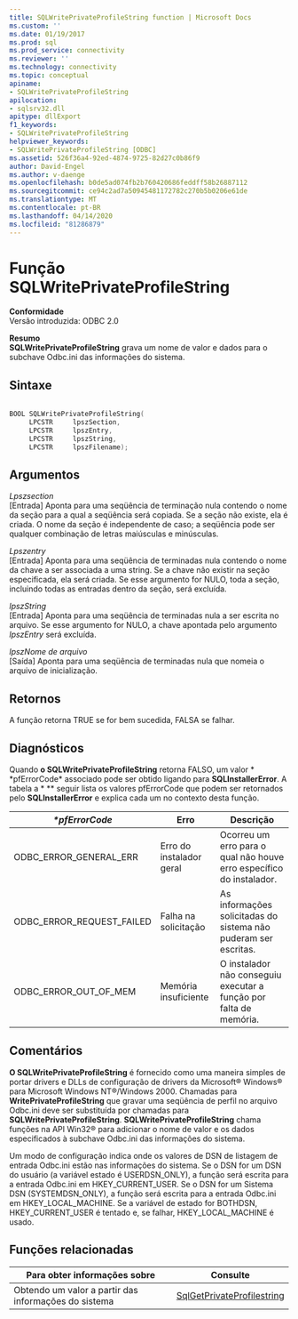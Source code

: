 ```yaml
---
title: SQLWritePrivateProfileString function | Microsoft Docs
ms.custom: ''
ms.date: 01/19/2017
ms.prod: sql
ms.prod_service: connectivity
ms.reviewer: ''
ms.technology: connectivity
ms.topic: conceptual
apiname:
- SQLWritePrivateProfileString
apilocation:
- sqlsrv32.dll
apitype: dllExport
f1_keywords:
- SQLWritePrivateProfileString
helpviewer_keywords:
- SQLWritePrivateProfileString [ODBC]
ms.assetid: 526f36a4-92ed-4874-9725-82d27c0b86f9
author: David-Engel
ms.author: v-daenge
ms.openlocfilehash: b0de5ad074fb2b760420686feddff58b26887112
ms.sourcegitcommit: ce94c2ad7a50945481172782c270b5b0206e61de
ms.translationtype: MT
ms.contentlocale: pt-BR
ms.lasthandoff: 04/14/2020
ms.locfileid: "81286879"
---
```

# <a name="sqlwriteprivateprofilestring-function"></a>Função SQLWritePrivateProfileString
**Conformidade**  
 Versão introduzida: ODBC 2.0  
  
 **Resumo**  
 **SQLWritePrivateProfileString** grava um nome de valor e dados para o subchave Odbc.ini das informações do sistema.  
  
## <a name="syntax"></a>Sintaxe  
  
```cpp  
  
BOOL SQLWritePrivateProfileString(  
     LPCSTR     lpszSection,  
     LPCSTR     lpszEntry,  
     LPCSTR     lpszString,  
     LPCSTR     lpszFilename);  
```  
  
## <a name="arguments"></a>Argumentos  
 *Lpszsection*  
 [Entrada] Aponta para uma seqüência de terminação nula contendo o nome da seção para a qual a seqüência será copiada. Se a seção não existe, ela é criada. O nome da seção é independente de caso; a seqüência pode ser qualquer combinação de letras maiúsculas e minúsculas.  
  
 *Lpszentry*  
 [Entrada] Aponta para uma seqüência de terminadas nula contendo o nome da chave a ser associada a uma string. Se a chave não existir na seção especificada, ela será criada. Se esse argumento for NULO, toda a seção, incluindo todas as entradas dentro da seção, será excluída.  
  
 *lpszString*  
 [Entrada] Aponta para uma seqüência de terminadas nula a ser escrita no arquivo. Se esse argumento for NULO, a chave apontada pelo argumento *lpszEntry* será excluída.  
  
 *lpszNome de arquivo*  
 [Saída] Aponta para uma seqüência de terminadas nula que nomeia o arquivo de inicialização.  
  
## <a name="returns"></a>Retornos  
 A função retorna TRUE se for bem sucedida, FALSA se falhar.  
  
## <a name="diagnostics"></a>Diagnósticos  
 Quando **o SQLWritePrivateProfileString** retorna FALSO, um valor * \*pfErrorCode* associado pode ser obtido ligando para **SQLInstallerError**. A tabela a * \** seguir lista os valores pfErrorCode que podem ser retornados pelo **SQLInstallerError** e explica cada um no contexto desta função.  
  
|*\*pfErrorCode*|Erro|Descrição|  
|---------------------|-----------|-----------------|  
|ODBC_ERROR_GENERAL_ERR|Erro do instalador geral|Ocorreu um erro para o qual não houve erro específico do instalador.|  
|ODBC_ERROR_REQUEST_FAILED|Falha na solicitação|As informações solicitadas do sistema não puderam ser escritas.|  
|ODBC_ERROR_OUT_OF_MEM|Memória insuficiente|O instalador não conseguiu executar a função por falta de memória.|  
  
## <a name="comments"></a>Comentários  
 **O SQLWritePrivateProfileString** é fornecido como uma maneira simples de portar drivers e DLLs de configuração de drivers da Microsoft® Windows® para Microsoft Windows NT®/Windows 2000. Chamadas para **WritePrivateProfileString** que gravar uma seqüência de perfil no arquivo Odbc.ini deve ser substituída por chamadas para **SQLWritePrivateProfileString**. **SQLWritePrivateProfileString** chama funções na API Win32® para adicionar o nome de valor e os dados especificados à subchave Odbc.ini das informações do sistema.  
  
 Um modo de configuração indica onde os valores de DSN de listagem de entrada Odbc.ini estão nas informações do sistema. Se o DSN for um DSN do usuário (a variável estado é USERDSN_ONLY), a função será escrita para a entrada Odbc.ini em HKEY_CURRENT_USER. Se o DSN for um Sistema DSN (SYSTEMDSN_ONLY), a função será escrita para a entrada Odbc.ini em HKEY_LOCAL_MACHINE. Se a variável de estado for BOTHDSN, HKEY_CURRENT_USER é tentado e, se falhar, HKEY_LOCAL_MACHINE é usado.  
  
## <a name="related-functions"></a>Funções relacionadas  
  
|Para obter informações sobre|Consulte|  
|---------------------------|---------|  
|Obtendo um valor a partir das informações do sistema|[SqlGetPrivateProfilestring](../../../odbc/reference/syntax/sqlgetprivateprofilestring-function.md)|
